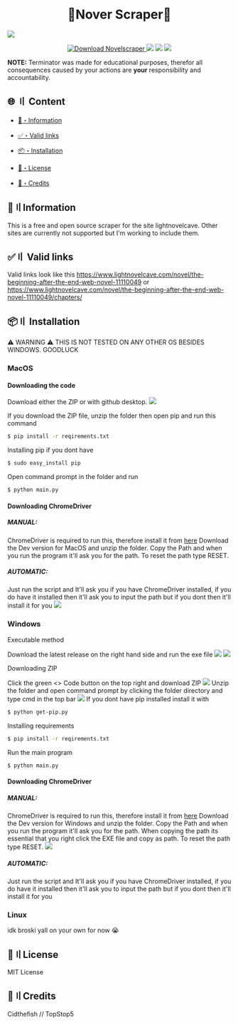 <h1 align="center">
  📖Nover Scraper📖
</h1>

<img src = ".\images\cidthefish's novel scraper.jpg">

<p align="center">
  <a href="rebrand.ly/novelscraper" target="_blank">
  <img src="https://img.shields.io/badge/download-novelscraper.exe-purple?" alt="Download Novelscraper">
</a>
  <img src="https://img.shields.io/github/last-commit/TopStop5/novelscraper">
  <img src="https://img.shields.io/github/forks/TopStop5/novelscraper?color=%02B039&label=Forks&style=flat-square">
  <img src="https://img.shields.io/github/stars/TopStop5/novelscraper?color=%02B039&label=Stars&style=flat-square">
</p>

**NOTE:**
 Terminator was made for educational purposes, therefor all consequences caused by your actions are **your** responsibility and accountability.
## <a id="content"></a>🌐 〢 Content
- [🌟・Information](#info)
* [✅・Valid links](#valid)
- [📦・Installation](#Installation)
* [📜・License](#setup)
- [🏅・Credits](#creds)


## <a id="info"></a>🌟〢Information
This is a free and open source scraper for the site lightnovelcave. Other sites are currently not supported but I'm working to include them.

## <a id="valid"></a>✅〢 Valid links
Valid links look like this https://www.lightnovelcave.com/novel/the-beginning-after-the-end-web-novel-11110049 or https://www.lightnovelcave.com/novel/the-beginning-after-the-end-web-novel-11110049/chapters/ 



## <a id="Installation"></a>📦〢 Installation
⚠️ WARNING ⚠️ THIS IS NOT TESTED ON ANY OTHER OS BESIDES WINDOWS. GOODLUCK
### **MacOS**

#### Downloading the code
Download either the ZIP or with github desktop.
<img src = ".\images\setupp1.png">

If you download the ZIP file, unzip the folder then open pip and run this command
```bash
$ pip install -r reqirements.txt
```
Installing pip if you dont have
```bash
$ sudo easy_install pip
```
Open command prompt in the folder and run
```bash
$ python main.py
```

#### Downloading ChromeDriver
##### MANUAL:
ChromeDriver is required to run this, therefore install it from [here](https://googlechromelabs.github.io/chrome-for-testing/#dev)
Download the Dev version for MacOS and unzip the folder. Copy the Path and when you run the program it'll ask you for the path. To reset the path type RESET.
##### AUTOMATIC:
Just run the script and It'll ask you if you have ChromeDriver installed, if you do have it installed then it'll ask you to input the path but if you dont then it'll install it for you
<img src = ".\images\chromedriver.png">

### **Windows**

Executable method

Download the latest release on the right hand side and run the exe file
<img src = ".\images\setup2.png">
<img src = ".\images\setup3.png">

Downloading ZIP

Click the green <> Code button on the top right and download ZIP
<img src = ".\images\setupp1.png">
Unzip the folder and open command prompt by clicking the folder directory and type cmd in the top bar
<img src = ".\images\setup4.png">
If you dont have pip installed install it with
```bash
$ python get-pip.py
```
Installing requirements

```bash
$ pip install -r reqirements.txt
```

Run the main program

```bash
$ python main.py
```

#### Downloading ChromeDriver
##### MANUAL:
ChromeDriver is required to run this, therefore install it from [here](https://googlechromelabs.github.io/chrome-for-testing/#dev)
Download the Dev version for Windows and unzip the folder. Copy the Path and when you run the program it'll ask you for the path. When copying the path its essential that you right click the EXE file and copy as path. To reset the path type RESET.
<img src = ".\images\chromedriver.png">
##### AUTOMATIC:
Just run the script and It'll ask you if you have ChromeDriver installed, if you do have it installed then it'll ask you to input the path but if you dont then it'll install it for you

### **Linux**
idk broski yall on your own for now 😭

## <a id="license"></a>📜〢License
MIT License

## <a id="creds"></a>🏅〢Credits
Cidthefish // TopStop5 